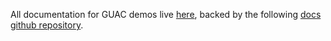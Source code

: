 All documentation for GUAC demos live
[here](https://docs.guac.sh/guac-use-cases/), backed by the following [docs
github repository](https://github.com/guacsec/guac-docs).
